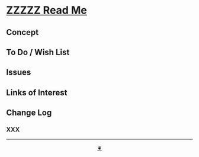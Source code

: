 # [ZZZZZ Read Me]( ./readme.html )

<!--@@@
<div class=iframe-resize ><iframe src=https://pushme-pullyou.github.io/tootoo-2020/ height=100% width=100% ></iframe></div>
_ZZZZZ_

### Full Screen: [ZZZZZ]( https://pushme-pullyou.github.io/tootoo-2020/ )
@@@-->


## Concept


## To Do / Wish List


## Issues


## Links of Interest


## Change Log

### XXX


***

<center><a href=javascript:window.scrollTo(0,0); class=aDingbat title="Scroll to top" > ❦ </a></center>
